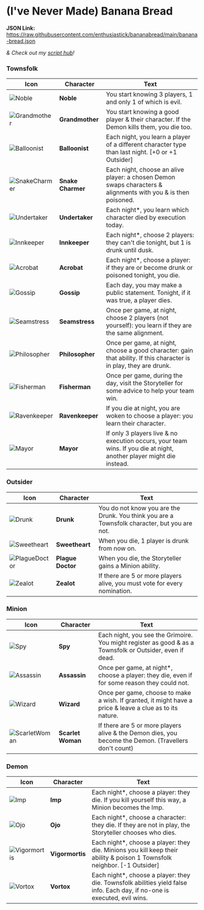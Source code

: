# (I've Never Made) Banana Bread

**JSON Link:** https://raw.githubusercontent.com/enthusiastick/bananabread/main/banana-bread.json

*& Check out my [script hub](https://botc.eben.games/ "Blood on the Clocktower scripts by eben")!*

### Townsfolk

Icon | Character | Text
--- | --- | ---
![Noble](https://wiki.bloodontheclocktower.com/images/c/cc/Icon_noble.png) | **Noble** | You start knowing 3 players, 1 and only 1 of which is evil.
![Grandmother](https://wiki.bloodontheclocktower.com/images/2/26/Icon_grandmother.png) | **Grandmother** | You start knowing a good player & their character. If the Demon kills them, you die too.
![Balloonist](https://wiki.bloodontheclocktower.com/images/c/cb/Icon_balloonist.png) | **Balloonist** | Each night, you learn a player of a different character type than last night. [+0 or +1 Outsider]
![SnakeCharmer](https://wiki.bloodontheclocktower.com/images/0/08/Icon_snakecharmer.png) | **Snake Charmer** | Each night, choose an alive player: a chosen Demon swaps characters & alignments with you & is then poisoned.
![Undertaker](https://wiki.bloodontheclocktower.com/images/0/05/Icon_undertaker.png) | **Undertaker** | Each night\*, you learn which character died by execution today.
![Innkeeper](https://wiki.bloodontheclocktower.com/images/0/0c/Icon_innkeeper.png) | **Innkeeper** | Each night\*, choose 2 players: they can't die tonight, but 1 is drunk until dusk.
![Acrobat](https://wiki.bloodontheclocktower.com/images/b/b5/Icon_acrobat.png) | **Acrobat** | Each night\*, choose a player: if they are or become drunk or poisoned tonight, you die.
![Gossip](https://wiki.bloodontheclocktower.com/images/c/c7/Icon_gossip.png) | **Gossip** | Each day, you may make a public statement. Tonight, if it was true, a player dies.
![Seamstress](https://wiki.bloodontheclocktower.com/images/5/53/Icon_seamstress.png) | **Seamstress** | Once per game, at night, choose 2 players (not yourself): you learn if they are the same alignment.
![Philosopher](https://wiki.bloodontheclocktower.com/images/5/5d/Icon_philosopher.png) | **Philosopher** | Once per game, at night, choose a good character: gain that ability. If this character is in play, they are drunk.
![Fisherman](https://wiki.bloodontheclocktower.com/images/1/19/Icon_fisherman.png) | **Fisherman** | Once per game, during the day, visit the Storyteller for some advice to help your team win.
![Ravenkeeper](https://wiki.bloodontheclocktower.com/images/e/ef/Icon_ravenkeeper.png) | **Ravenkeeper** | If you die at night, you are woken to choose a player: you learn their character.
![Mayor](https://wiki.bloodontheclocktower.com/images/a/a1/Icon_mayor.png) | **Mayor** | If only 3 players live & no execution occurs, your team wins. If you die at night, another player might die instead.

### Outsider

Icon | Character | Text
--- | --- | ---
![Drunk](https://wiki.bloodontheclocktower.com/images/4/4a/Icon_drunk.png) | **Drunk** | You do not know you are the Drunk. You think you are a Townsfolk character, but you are not.
![Sweetheart](https://wiki.bloodontheclocktower.com/images/6/6a/Icon_sweetheart.png) | **Sweetheart** | When you die, 1 player is drunk from now on.
![PlagueDoctor](https://wiki.bloodontheclocktower.com/images/e/e2/Icon_plaguedoctor.png) | **Plague Doctor** | When you die, the Storyteller gains a Minion ability.
![Zealot](https://wiki.bloodontheclocktower.com/images/1/16/Icon_zealot.png) | **Zealot** | If there are 5 or more players alive, you must vote for every nomination.

### Minion

Icon | Character | Text
--- | --- | ---
![Spy](https://wiki.bloodontheclocktower.com/images/5/54/Icon_spy.png) | **Spy** | Each night, you see the Grimoire. You might register as good & as a Townsfolk or Outsider, even if dead.
![Assassin](https://wiki.bloodontheclocktower.com/images/4/49/Icon_assassin.png) | **Assassin** | Once per game, at night\*, choose a player: they die, even if for some reason they could not.
![Wizard](https://wiki.bloodontheclocktower.com/images/b/b5/Icon_wizard.png) | **Wizard** | Once per game, choose to make a wish. If granted, it might have a price & leave a clue as to its nature.
![ScarletWoman](https://wiki.bloodontheclocktower.com/images/1/13/Icon_scarletwoman.png) | **Scarlet Woman** | If there are 5 or more players alive & the Demon dies, you become the Demon. (Travellers don't count)

### Demon

Icon | Character | Text
--- | --- | ---
![Imp](https://wiki.bloodontheclocktower.com/images/5/5c/Icon_imp.png) | **Imp** | Each night\*, choose a player: they die. If you kill yourself this way, a Minion becomes the Imp.
![Ojo](https://wiki.bloodontheclocktower.com/images/6/6f/Icon_ojo.png) | **Ojo** | Each night\*, choose a character: they die. If they are not in play, the Storyteller chooses who dies.
![Vigormortis](https://wiki.bloodontheclocktower.com/images/1/1a/Icon_vigormortis.png) | **Vigormortis** | Each night\*, choose a player: they die. Minions you kill keep their ability & poison 1 Townsfolk neighbor. [-1 Outsider]
![Vortox](https://wiki.bloodontheclocktower.com/images/8/89/Icon_vortox.png) | **Vortox** | Each night\*, choose a player: they die. Townsfolk abilities yield false info. Each day, if no-one is executed, evil wins.
